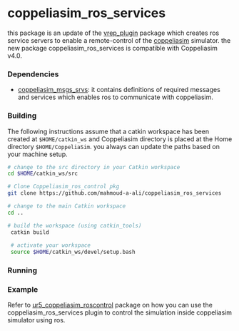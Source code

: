 # coppeliasim_ros_services

this package is an update of the [vrep_plugin] package which creates ros service servers to enable a remote-control of the [coppeliasim][] simulator. the new package coppeliasim_ros_services is compatible with Coppeliasim v4.0.

### Dependencies
- [coppeliasim_msgs_srvs][]: it contains definitions of required messages and services which enables ros to communicate with coppeliasim.

### Building 

The following instructions assume that a catkin workspace has been created at `$HOME/catkin_ws` and Coppeliasim directory is placed at the Home directory `$HOME/CoppeliaSim`. you always can update the paths based on your machine setup.

```bash
# change to the src directory in your Catkin workspace
cd $HOME/catkin_ws/src

# Clone Coppeliasim_ros_control pkg 
git clone https://github.com/mahmoud-a-ali/coppeliasim_ros_services

# change to the main Catkin workspace
cd ..

# build the workspace (using catkin_tools)
 catkin build
 
 # activate your workspace
 source $HOME/catkin_ws/devel/setup.bash
```

### Running




### Example
Refer to [ur5_coppeliasim_roscontrol][] package on how you can use the coppeliasim_ros_services plugin to control the simulation inside coppeliasim simulator using ros.

[coppeliasim_msgs_srvs]: https://github.com/mahmoud-a-ali/Coppeliasim_msgs_srvs
[vrep_plugin]: https://github.com/jocacace/vrep_plugin
[coppeliasim]: https://www.coppeliarobotics.com/
[ur5_coppeliasim_roscontrol]: https://github.com/tud-cor/ur5_coppeliasim_roscontrol

